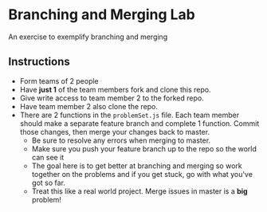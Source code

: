 # Branching and Merging Lab


An exercise to exemplify branching and merging

## Instructions

* Form teams of 2 people
* Have __just 1__ of the team members fork and clone this repo.
* Give write access to team member 2 to the forked repo.
* Have team member 2 also clone the repo.
* There are 2 functions in the ```problemSet.js``` file.  Each team member should make a separate feature branch and complete 1 function.  Commit those changes, then merge your changes back to master.
    * Be sure to resolve any errors when merging to master.
    * Make sure you push your feature branch up to the repo so the world can see it
    * The goal here is to get better at branching and merging so work together on the problems and if you get stuck, go with what you've got so far.
    * Treat this like a real world project.  Merge issues in master is a __big__ problem!